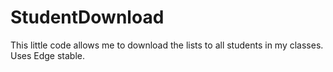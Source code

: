 # StudentDownload
This little code allows me to download the lists to all students in my classes. Uses Edge stable.
